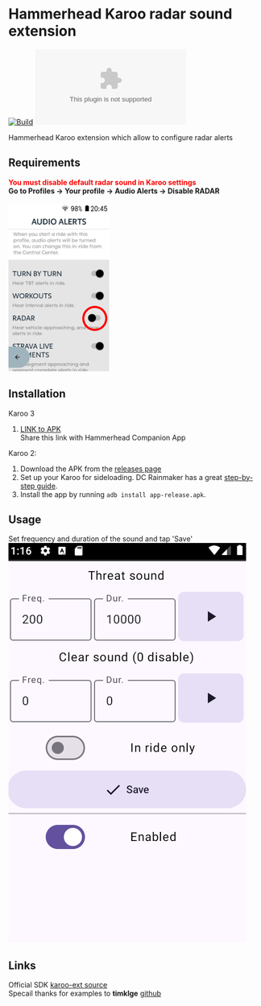# Hammerhead Karoo radar sound extension

[![Build](https://github.com/itxsvv/kxradar/actions/workflows/android.yml/badge.svg)](https://github.com/itxsvv/kxradar/actions/workflows/android.yml)
![GitHub Downloads (specific asset, all releases)](https://img.shields.io/github/downloads/itxsvv/kxradar/app-release.apk)

Hammerhead Karoo extension which allow to configure radar alerts

## Requirements
<font color="red">**You must disable default radar sound in Karoo settings</font>\
Go to Profiles -> Your profile -> Audio Alerts -> Disable RADAR**\
\
![DisableAudioAlerts](audioalerts.png)

## Installation
Karoo 3
1. [LINK to APK](https://github.com/itxsvv/kxradar/releases/latest/download/app-release.apk)\
Share this link with Hammerhead Companion App

Karoo 2:

1. Download the APK from the [releases page](https://github.com/itxsvv/kxradar/releases)
2. Set up your Karoo for sideloading. DC Rainmaker has a great [step-by-step guide](https://www.dcrainmaker.com/2021/02/how-to-sideload-android-apps-on-your-hammerhead-karoo-1-karoo-2.html).
3. Install the app by running `adb install app-release.apk`.

## Usage
Set frequency and duration of the sound and tap 'Save'\
![Screenshot](kxradar_screen.png)


## Links
Official SDK
[karoo-ext source](https://github.com/hammerheadnav/karoo-ext)\
Specail thanks for examples to **timklge**
[github](https://github.com/timklge?tab=repositories)

